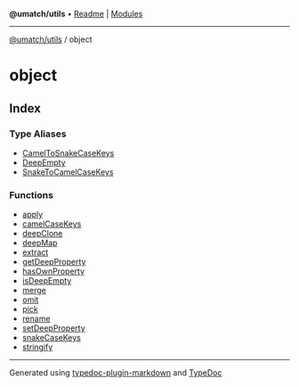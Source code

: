 **@umatch/utils** • [Readme](../index.md) \| [Modules](../modules.md)

***

[@umatch/utils](../modules.md) / object

# object

## Index

### Type Aliases

- [CamelToSnakeCaseKeys](type-aliases/CamelToSnakeCaseKeys.md)
- [DeepEmpty](type-aliases/DeepEmpty.md)
- [SnakeToCamelCaseKeys](type-aliases/SnakeToCamelCaseKeys.md)

### Functions

- [apply](functions/apply.md)
- [camelCaseKeys](functions/camelCaseKeys.md)
- [deepClone](functions/deepClone.md)
- [deepMap](functions/deepMap.md)
- [extract](functions/extract.md)
- [getDeepProperty](functions/getDeepProperty.md)
- [hasOwnProperty](functions/hasOwnProperty.md)
- [isDeepEmpty](functions/isDeepEmpty.md)
- [merge](functions/merge.md)
- [omit](functions/omit.md)
- [pick](functions/pick.md)
- [rename](functions/rename.md)
- [setDeepProperty](functions/setDeepProperty.md)
- [snakeCaseKeys](functions/snakeCaseKeys.md)
- [stringify](functions/stringify.md)

***

Generated using [typedoc-plugin-markdown](https://www.npmjs.com/package/typedoc-plugin-markdown) and [TypeDoc](https://typedoc.org/)
